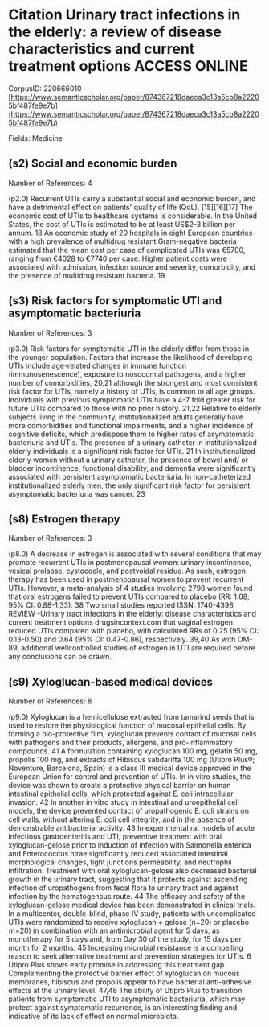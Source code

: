 # Citation Urinary tract infections in the elderly: a review of disease characteristics and current treatment options ACCESS ONLINE

CorpusID: 220666010 - [https://www.semanticscholar.org/paper/874367218daeca3c13a5cb8a22205bf487fe9e7b](https://www.semanticscholar.org/paper/874367218daeca3c13a5cb8a22205bf487fe9e7b)

Fields: Medicine

## (s2) Social and economic burden
Number of References: 4

(p2.0) Recurrent UTIs carry a substantial social and economic burden, and have a detrimental effect on patients' quality of life (QoL). [15][16][17] The economic cost of UTIs to healthcare systems is considerable. In the United States, the cost of UTIs is estimated to be at least US$2-3 billion per annum. 18 An economic study of 20 hospitals in eight European countries with a high prevalence of multidrug resistant Gram-negative bacteria estimated that the mean cost per case of complicated UTIs was €5700, ranging from €4028 to €7740 per case. Higher patient costs were associated with admission, infection source and severity, comorbidity, and the presence of multidrug resistant bacteria. 19
## (s3) Risk factors for symptomatic UTI and asymptomatic bacteriuria
Number of References: 3

(p3.0) Risk factors for symptomatic UTI in the elderly differ from those in the younger population. Factors that increase the likelihood of developing UTIs include age-related changes in immune function (immunosenescence), exposure to nosocomial pathogens, and a higher number of comorbidities, 20,21 although the strongest and most consistent risk factor for UTIs, namely a history of UTIs, is common to all age groups. Individuals with previous symptomatic UTIs have a 4-7 fold greater risk for future UTIs compared to those with no prior history. 21,22 Relative to elderly subjects living in the community, institutionalized adults generally have more comorbidities and functional impairments, and a higher incidence of cognitive deficits, which predispose them to higher rates of asymptomatic bacteriuria and UTIs. The presence of a urinary catheter in institutionalized elderly individuals is a significant risk factor for UTIs. 21 In institutionalized elderly women without a urinary catheter, the presence of bowel and/ or bladder incontinence, functional disability, and dementia were significantly associated with persistent asymptomatic bacteriuria. In non-catheterized institutionalized elderly men, the only significant risk factor for persistent asymptomatic bacteriuria was cancer. 23
## (s8) Estrogen therapy
Number of References: 3

(p8.0) A decrease in estrogen is associated with several conditions that may promote recurrent UTIs in postmenopausal women: urinary incontinence, vesical prolapse, cystocoele, and postvoidal residue. As such, estrogen therapy has been used in postmenopausal women to prevent recurrent UTIs. However, a meta-analysis of 4 studies involving 2798 women found that oral estrogens failed to prevent UTIs compared to placebo (RR: 1.08; 95% CI: 0.88-1.33). 38 Two small studies reported ISSN: 1740-4398 REVIEW -Urinary tract infections in the elderly: disease characteristics and current treatment options drugsincontext.com that vaginal estrogen reduced UTIs compared with placebo, with calculated RRs of 0.25 (95% CI: 0.13-0.50) and 0.64 (95% CI: 0.47-0.86), respectively. 39,40 As with OM-89, additional wellcontrolled studies of estrogen in UTI are required before any conclusions can be drawn.
## (s9) Xyloglucan-based medical devices
Number of References: 8

(p9.0) Xyloglucan is a hemicellulose extracted from tamarind seeds that is used to restore the physiological function of mucosal epithelial cells. By forming a bio-protective film, xyloglucan prevents contact of mucosal cells with pathogens and their products, allergens, and pro-inflammatory compounds. 41 A formulation containing xyloglucan 100 mg, gelatin 50 mg, propolis 100 mg, and extracts of Hibiscus sabdariffa 100 mg (Utipro Plus®; Noventure, Barcelona, Spain) is a class III medical device approved in the European Union for control and prevention of UTIs. In in vitro studies, the device was shown to create a protective physical barrier on human intestinal epithelial cells, which protected against E. coli intracellular invasion. 42 In another in vitro study in intestinal and uroepithelial cell models, the device prevented contact of uropathogenic E. coli strains on cell walls, without altering E. coli cell integrity, and in the absence of demonstrable antibacterial activity. 43 In experimental rat models of acute infectious gastroenteritis and UTI, preventive treatment with oral xyloglucan-gelose prior to induction of infection with Salmonella enterica and Enterococcus hirae significantly reduced associated intestinal morphological changes, tight junctions permeability, and neutrophil infiltration. Treatment with oral xyloglucan-gelose also decreased bacterial growth in the urinary tract, suggesting that it protects against ascending infection of uropathogens from fecal flora to urinary tract and against infection by the hematogenous route. 44 The efficacy and safety of the xyloglucan-gelose medical device has been demonstrated in clinical trials. In a multicenter, double-blind, phase IV study, patients with uncomplicated UTIs were randomized to receive xyloglucan + gelose (n=20) or placebo (n=20) in combination with an antimicrobial agent for 5 days, as monotherapy for 5 days and, from Day 30 of the study, for 15 days per month for 2 months. 45  Increasing microbial resistance is a compelling reason to seek alternative treatment and prevention strategies for UTIs. 6 Utipro Plus shows early promise in addressing this treatment gap. Complementing the protective barrier effect of xyloglucan on mucous membranes, hibiscus and propolis appear to have bacterial anti-adhesive effects at the urinary level. 47,48 The ability of Utipro Plus to transition patients from symptomatic UTI to asymptomatic bacteriuria, which may protect against symptomatic recurrence, is an interesting finding and indicative of its lack of effect on normal microbiota.
